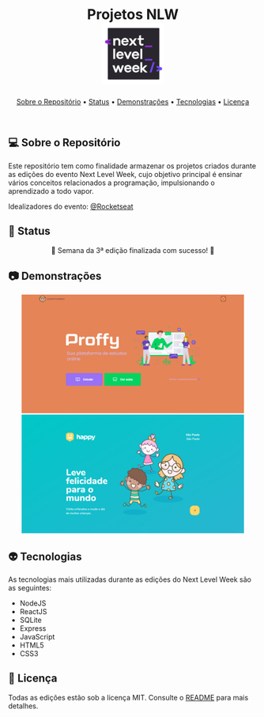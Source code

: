 <h1 align="center">
    Projetos NLW
    <br>
    <img width="125" height="125" src="./github/nlw-icon.png">
</h1>

<p align="center">
    <a href="">Sobre o Repositório</a> •
    <a href="">Status</a> •
    <a href="">Demonstrações</a> •
    <a href="">Tecnologias</a> •
    <a href="">Licença</a>
</p>

<br>

## 💻 Sobre o Repositório
Este repositório tem como finalidade armazenar os projetos criados durante as edições do evento Next Level Week, cujo objetivo principal é ensinar vários conceitos relacionados a programação, impulsionando o aprendizado a todo vapor. 

Idealizadores do evento: [@Rocketseat](https://github.com/rocketseat)


## 📡 Status
<p align="center">
    🎉 Semana da 3ª edição finalizada com sucesso! 🎉
</p>


## 📷 Demonstrações
<p align="center">
    <img width="450" src="./github/proffy-landing.png">
    <img width="450" src="./github/happy-landing.png">
</p>


## 👽 Tecnologias
As tecnologias mais utilizadas durante as edições do Next Level Week são as seguintes:
- NodeJS
- ReactJS
- SQLite
- Express
- JavaScript
- HTML5
- CSS3


## 📝 Licença
Todas as edições estão sob a licença MIT. Consulte o [README](https://github.com/Jonatan966/Projetos-NLW/blob/master/LICENSE) para mais detalhes.
